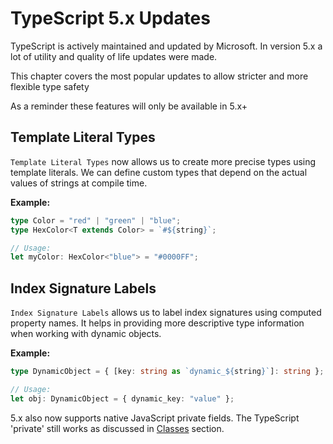 # TypeScript 5.x Updates

TypeScript is actively maintained and updated by Microsoft. In version 5.x a lot of utility and quality of life updates were made.

This chapter covers the most popular updates to allow stricter and more flexible type safety

As a reminder these features will only be available in 5.x+

## Template Literal Types

`Template Literal Types` now allows us to create more precise types using template literals. We can define custom types that depend on the actual values of strings at compile time.

**Example:**

```ts
type Color = "red" | "green" | "blue";
type HexColor<T extends Color> = `#${string}`;

// Usage:
let myColor: HexColor<"blue"> = "#0000FF";
```

## Index Signature Labels

`Index Signature Labels` allows us to label index signatures using computed property names. It helps in providing more descriptive type information when working with dynamic objects.

**Example:**

```ts
type DynamicObject = { [key: string as `dynamic_${string}`]: string };

// Usage:
let obj: DynamicObject = { dynamic_key: "value" };
```

5.x also now supports native JavaScript private fields. The TypeScript 'private' still works as discussed in [Classes](https://www.w3schools.com/typescript/typescript_classes.php) section.
